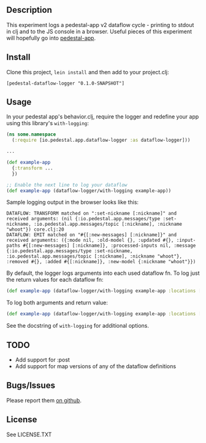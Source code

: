 ## Description

This experiment logs a pedestal-app v2 dataflow cycle - printing to stdout in clj and to the JS
console in a browser. Useful pieces of this experiment will hopefully go into
[pedestal-app](https://github.com/pedestal/pedestal/issues/154).

## Install

Clone this project, `lein install` and then add to your project.clj:

    [pedestal-dataflow-logger "0.1.0-SNAPSHOT"]

## Usage

In your pedestal app's behavior.clj, require the logger and redefine your
app using this library's `with-logging`:

```clj
(ns some.namespace
  (:require [io.pedestal.app.dataflow-logger :as dataflow-logger]))

...

(def example-app
  {:transform ...
  })

;; Enable the next line to log your dataflow
(def example-app (dataflow-logger/with-logging example-app))
```

Sample logging output in the browser looks like this:

```
DATAFLOW: TRANSFORM matched on ":set-nickname [:nickname]" and received arguments: (nil {:io.pedestal.app.messages/type :set-nickname, :io.pedestal.app.messages/topic [:nickname], :nickname "whoot"}) core.clj:20
DATAFLOW: EMIT matched on "#{[:new-messages] [:nickname]}" and received arguments: ({:mode nil, :old-model {}, :updated #{}, :input-paths #{[:new-messages] [:nickname]}, :processed-inputs nil, :message {:io.pedestal.app.messages/type :set-nickname, :io.pedestal.app.messages/topic [:nickname], :nickname "whoot"}, :removed #{}, :added #{[:nickname]}, :new-model {:nickname "whoot"}})
```

By default, the logger logs arguments into each used dataflow fn. To log
just the return values for each dataflow fn:

```clj
(def example-app (dataflow-logger/with-logging example-app :locations [:return]))
```

To log both arguments and return value:

```clj
(def example-app (dataflow-logger/with-logging example-app :locations [:args :return]))
```

See the docstring of `with-logging` for additional options.

## TODO
* Add support for :post
* Add support for map versions of any of the dataflow definitions

## Bugs/Issues

Please report them [on github](http://github.com/cldwalker/pedestal-dataflow-logger/issues).

## License

See LICENSE.TXT
